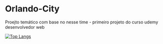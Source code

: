 # Orlando-City
Proejto temático com base no nesse time - primeiro projeto do curso udemy desenvolvedor web

[![Top Langs](https://github-readme-stats.vercel.app/api/top-langs/?username=JoaoGabrielRLP)](https://github.com/anuraghazra/github-readme-stats)
